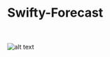 # Swifty-Forecast <br /><br />

![alt text](https://user-images.githubusercontent.com/9807660/43153537-26d7f074-8f37-11e8-87d5-9f1d17d18756.gif)
